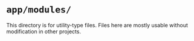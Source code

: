 # `app/modules/`

This directory is for utility-type files.
Files here are mostly usable without modification in other projects.
